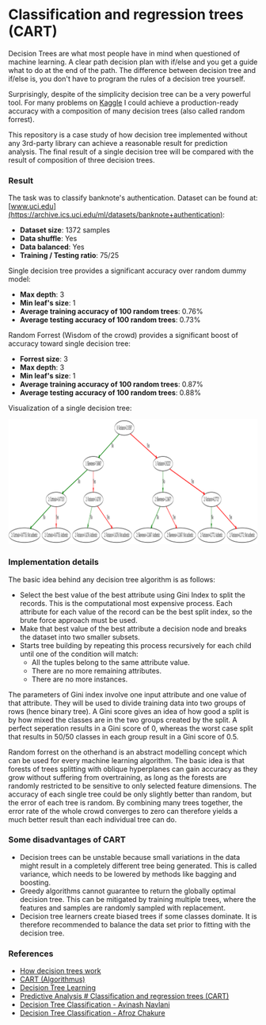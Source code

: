 # Classification and regression trees (CART)

Decision Trees are what most people have in mind when questioned of machine learning. A clear path decision plan with if/else and you get a guide what to do at the end of the path. The difference between decision tree and if/else is, you don't have to program the rules of a decision tree yourself.

Surprisingly, despite of the simplicity decision tree can be a very powerful tool. For many problems on [Kaggle](https://www.kaggle.com/) I could achieve
a production-ready accuracy with a composition of many decision trees (also called random forrest).

This repository is a case study of how decision tree implemented without any 3rd-party library can achieve a reasonable result for 
prediction analysis. The final result of a single decision tree will be compared with the result of composition of three decision trees.

### Result
The task was to classify banknote's authentication. Dataset can be found at: [www.uci.edu](https://archive.ics.uci.edu/ml/datasets/banknote+authentication):
- **Dataset size**: 1372 samples
- **Data shuffle**: Yes
- **Data balanced**: Yes
- **Training / Testing ratio**: 75/25

Single decision tree provides a significant accuracy over random dummy model:
- **Max depth**: 3
- **Min leaf's size**: 1
- **Average training accuracy of 100 random trees**: 0.76%
- **Average testing accuracy of 100 random trees**: 0.73% 

Random Forrest (Wisdom of the crowd) provides a significant boost of accuracy toward single decision tree:
- **Forrest size**: 3
- **Max depth**: 3
- **Min leaf's size**: 1
- **Average training accuracy of 100 random trees**: 0.87%
- **Average testing accuracy of 100 random trees**: 0.88% 

Visualization of a single decision tree:

![](data/output.png)

### Implementation details

The basic idea behind any decision tree algorithm is as follows:

- Select the best value of the best attribute using Gini Index to split the records. This is the computational most expensive process. 
Each attribute for each value of the record can be the best split index, so the brute force approach must be used.
- Make that best value of the best attribute a decision node and breaks the dataset into two smaller subsets.
- Starts tree building by repeating this process recursively for each child until one of the condition will match:
  + All the tuples belong to the same attribute value.
  + There are no more remaining attributes.
  + There are no more instances.

The parameters of Gini index involve one input attribute and one value of that attribute. They will be used to 
divide training data into two groups of rows (hence binary tree). A Gini score gives an idea of how good a split is 
by how mixed the classes are in the two groups created by the split. A perfect seperation results in a Gini score of 0, whereas the worst case split
that results in 50/50 classes in each group result in a Gini score of 0.5.

Random forrest on the otherhand is an abstract modelling concept which can be used for every machine learning algorithm. The basic idea is that 
forests of trees splitting with oblique hyperplanes can gain accuracy as they grow without suffering from overtraining, 
as long as the forests are randomly restricted to be sensitive to only selected feature dimensions. The accuracy of each single tree
could be only slightly better than random, but the error of each tree is random. By combining many trees together, the error rate
of the whole crowd converges to zero can therefore yields a much better result than each individual tree can do.

### Some disadvantages of CART
- Decision trees can be unstable because small variations in the data might result in a completely different tree being 
generated. This is called variance, which needs to be lowered by methods like bagging and boosting.
- Greedy algorithms cannot guarantee to return the globally optimal decision tree. This can be mitigated by training multiple trees, 
where the features and samples are randomly sampled with replacement.
- Decision tree learners create biased trees if some classes dominate. It is therefore recommended to balance the data set 
prior to fitting with the decision tree.

### References
- [How decision trees work](https://www.youtube.com/watch?v=9w16p4QmkAI)
- [CART (Algorithmus)](https://de.wikipedia.org/wiki/CART_(Algorithmus))
- [Decision Tree Learning](https://en.wikipedia.org/wiki/Decision_tree_learning)
- [Predictive Analysis # Classification and regression trees (CART)](https://en.wikipedia.org/wiki/Predictive_analytics#Classification_and_regression_trees_.28CART.29)
- [Decision Tree Classification - Avinash Navlani](https://www.datacamp.com/community/tutorials/decision-tree-classification-python)
- [Decision Tree Classification - Afroz Chakure](https://towardsdatascience.com/decision-tree-classification-de64fc4d5aac)
